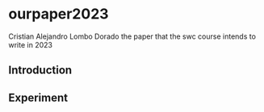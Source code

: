 # ourpaper2023
Cristian Alejandro Lombo Dorado
the paper that the swc course intends to write in 2023

## Introduction

## Experiment

